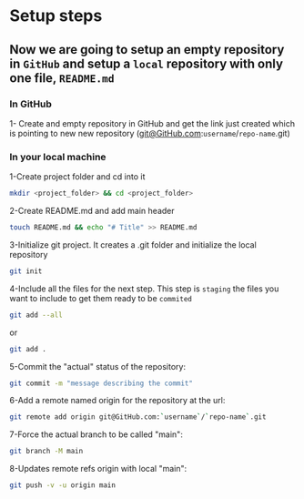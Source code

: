 # Setup steps
## Now we are going to setup an empty repository in `GitHub` and setup a `local` repository with only one file, `README.md`
### In GitHub
1- Create and empty repository in GitHub and get the link just created which is pointing to new new repository (git@GitHub.com:`username`/`repo-name`.git)
### In your local machine
1-Create project folder and cd into it
```bash
mkdir <project_folder> && cd <project_folder>
```
2-Create README.md and add main header
```bash
touch README.md && echo "# Title" >> README.md
```
3-Initialize git project. It creates a .git folder and initialize the local repository
```bash
git init
```
4-Include all the files for the next step. This step is `staging` the files you want to include to get them ready to be `commited`
```bash
git add --all
```
or
```bash
git add .
 ```
5-Commit the "actual" status of the repository:
```bash
git commit -m "message describing the commit"
```
6-Add a remote named origin for the repository at the url:
```bash
git remote add origin git@GitHub.com:`username`/`repo-name`.git
```
7-Force the actual branch to be called "main":
```bash
git branch -M main
```
8-Updates remote refs origin with local "main":
```bash
git push -v -u origin main
```


